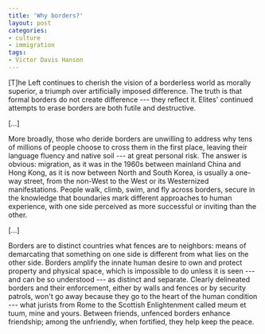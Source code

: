 ```yaml
---
title: 'Why borders?'
layout: post
categories:
- culture
- immigration
tags:
- Victor Davis Hanson
---
```


\[T\]he Left continues to cherish the vision of a borderless world as morally superior, a triumph over artificially imposed difference. The truth is that formal borders do not create difference --- they reflect it. Elites' continued attempts to erase borders are both futile and destructive.  
  
\[...\]

More broadly, those who deride borders are unwilling to address why tens of millions of people choose to cross them in the first place, leaving their language fluency and native soil --- at great personal risk. The answer is obvious: migration, as it was in the 1960s between mainland China and Hong Kong, as it is now between North and South Korea, is usually a one-way street, from the non-West to the West or its Westernized manifestations. People walk, climb, swim, and fly across borders, secure in the knowledge that boundaries mark different approaches to human experience, with one side perceived as more successful or inviting than the other.

\[...\]

Borders are to distinct countries what fences are to neighbors: means of demarcating that something on one side is different from what lies on the other side. Borders amplify the innate human desire to own and protect property and physical space, which is impossible to do unless it is seen --- and can be so understood --- as distinct and separate. Clearly delineated borders and their enforcement, either by walls and fences or by security patrols, won't go away because they go to the heart of the human condition --- what jurists from Rome to the Scottish Enlightenment called meum et tuum, mine and yours. Between friends, unfenced borders enhance friendship; among the unfriendly, when fortified, they help keep the peace.